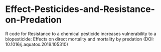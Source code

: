 # Effect-Pesticides-and-Resistance-on-Predation
R code for Resistance to a chemical pesticide increases vulnerability to a biopesticide: Effects on direct mortality and mortality by predation (DOI: 10.1016/j.aquatox.2019.105310)
